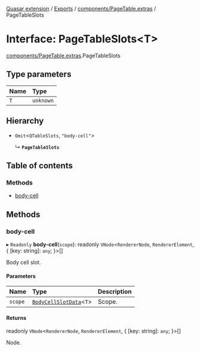 [Quasar extension](../index.md) / [Exports](../modules.md) / [components/PageTable.extras](../modules/components_PageTable_extras.md) / PageTableSlots

# Interface: PageTableSlots<T\>

[components/PageTable.extras](../modules/components_PageTable_extras.md).PageTableSlots

## Type parameters

| Name | Type |
| :------ | :------ |
| `T` | `unknown` |

## Hierarchy

- `Omit`<`QTableSlots`, ``"body-cell"``\>

  ↳ **`PageTableSlots`**

## Table of contents

### Methods

- [body-cell](components_PageTable_extras.PageTableSlots.md#body-cell)

## Methods

### body-cell

▸ `Readonly` **body-cell**(`scope`): readonly `VNode`<`RendererNode`, `RendererElement`, { [key: string]: `any`;  }\>[]

Body cell slot.

#### Parameters

| Name | Type | Description |
| :------ | :------ | :------ |
| `scope` | [`BodyCellSlotData`](components_PageTable_extras.BodyCellSlotData.md)<`T`\> | Scope. |

#### Returns

readonly `VNode`<`RendererNode`, `RendererElement`, { [key: string]: `any`;  }\>[]

Node.
